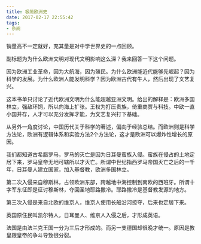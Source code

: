 ```yaml
---
title: 极简欧洲史
date: 2017-02-17 22:55:42
tags:
- 杂阅
---
```


销量高不一定就好，充其量是对中学世界史的一点回顾。

副标题为为什么欧洲文明对现代文明影响这么深？我来回答一下这个问题。

因为欧洲工业革命，因为大航海，因为殖民。为什么欧洲能近代能够先崛起？因为科学的发展。为什么欧洲人能发明科学？因为欧洲古代有牛人，然后出现了文艺复兴。

这本书单只讨论了近代欧洲文明为什么能超越亚洲文明。给出的解释是：欧洲多国林立，强敌环饲，所以向海上扩张。王权为打压贵族，倚重商贾与科技。中欧一直小国并存，人才可以充分发挥才能，为文艺复兴打下基础。

从另外一角度讨论，中国历代关于科学的著述，偏向于经验总结。而欧洲则是科学方法论，欧洲有逻辑体系和实验方法2个方法论，这才是欧洲可以爆炸性增长的原因。

我们都知道古希腊罗马，罗马的灭亡是因为日耳曼蛮族入侵。蛮族在侵占的土地定居下来，罗马皇帝无地可辖所以才灭亡。所谓中世纪指西罗马帝国灭亡之后的一千年，日耳曼人建立国家，加入基督教，欧洲多国林立。

第二次入侵来自穆斯林，占领欧洲东部，跨越地中海控制到南欧的西班牙。所谓十字军东征即是征讨穆斯林，夺回圣地耶路撒冷。耶路撒冷是基督教发源的地方。

第三次入侵是来自北欧的维京人，维京人使用长船沿河掠夺，后来也定居下来。

英国原住民叫凯尔特人，日耳曼人、维京人入侵之后，才形成英语。

法国是由法兰克王国一分为三后才形成的。而另一支德国却很晚才统一。原因是教皇跟皇帝的争斗导致很分裂。
